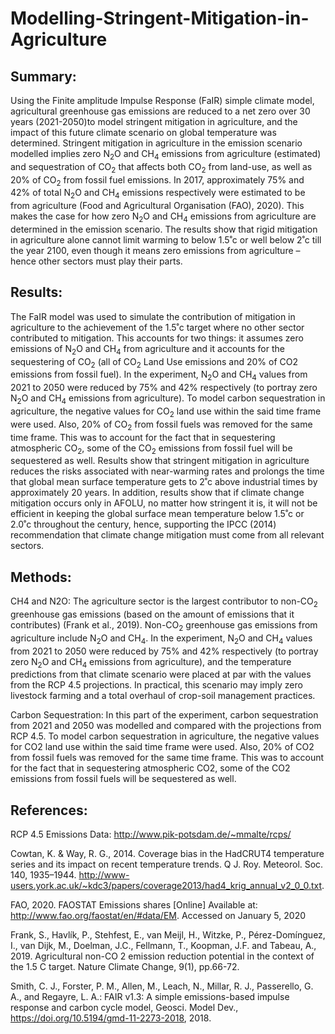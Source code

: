 # Modelling-Stringent-Mitigation-in-Agriculture

## Summary: 
Using the Finite amplitude Impulse Response (FaIR) simple climate model, agricultural greenhouse gas emissions are reduced to a net zero over 30 years (2021-2050)to model stringent mitigation in agriculture, and the impact of this future climate scenario on global temperature was determined. Stringent mitigation in agriculture in the emission scenario modelled implies zero N<sub>2</sub>O and CH<sub>4</sub> emissions from agriculture (estimated) and sequestration of CO<sub>2</sub> that affects both CO<sub>2</sub> from land-use, as well as 20% of CO<sub>2</sub> from fossil fuel emissions. In 2017, approximately 75% and 42% of total N<sub>2</sub>O and CH<sub>4</sub> emissions respectively were estimated to be from agriculture (Food and Agricultural Organisation (FAO), 2020). This makes the case for how zero N<sub>2</sub>O and CH<sub>4</sub> emissions from agriculture are determined in the emission scenario. The results show that rigid mitigation in agriculture alone cannot limit warming to below 1.5˚c or well below 2˚c till the year 2100, even though it means zero emissions from agriculture – hence other sectors must play their parts. 


## Results:
The FaIR model was used to simulate the contribution of mitigation in agriculture to the achievement of the 1.5˚c target where no other sector contributed to mitigation. This accounts for two things: it assumes zero emissions of N<sub>2</sub>O and CH<sub>4</sub> from agriculture and it accounts for the sequestering of CO<sub>2</sub> (all of CO<sub>2</sub> Land Use emissions and 20% of CO2 emissions from fossil fuel). In the experiment, N<sub>2</sub>O and CH<sub>4</sub> values from 2021 to 2050 were reduced by 75% and 42% respectively (to portray zero N<sub>2</sub>O and CH<sub>4</sub> emissions from agriculture). To model carbon sequestration in agriculture, the negative values for CO<sub>2</sub> land use within the said time frame were used. Also, 20% of CO<sub>2</sub> from fossil fuels was removed for the same time frame. This was to account for the fact that in sequestering atmospheric CO<sub>2</sub>, some of the CO<sub>2</sub> emissions from fossil fuel will be sequestered as well. Results show that stringent mitigation in agriculture reduces the risks associated with near-warming rates and prolongs the time that global mean surface temperature gets to 2˚c above industrial times by approximately 20 years. In addition, results show that if climate change mitigation occurs only in AFOLU, no matter how stringent it is, it will not be efficient in keeping the global surface mean temperature below 1.5˚c or 2.0˚c throughout the century, hence, supporting the IPCC (2014) recommendation that climate change mitigation must come from all relevant sectors. 


## Methods:
CH4 and N2O: The agriculture sector is the largest contributor to non-CO<sub>2</sub>  greenhouse gas emissions (based on the amount of emissions that it contributes) (Frank et al., 2019). Non-CO<sub>2</sub> greenhouse gas emissions from agriculture include N<sub>2</sub>O and CH<sub>4</sub>. In the experiment, N<sub>2</sub>O and CH<sub>4</sub> values from 2021 to 2050 were reduced by 75% and 42% respectively (to portray zero N<sub>2</sub>O and CH<sub>4</sub> emissions from agriculture), and the temperature predictions from that climate scenario were placed at par with the values from the RCP 4.5 projections. In practical, this scenario may imply zero livestock farming and a total overhaul of crop-soil management practices.

Carbon Sequestration: In this part of the experiment, carbon sequestration from 2021 and 2050 was modelled and compared with the projections from RCP 4.5. To model carbon sequestration in agriculture, the negative values for CO2 land use within the said time frame were used. Also, 20% of CO2 from fossil fuels was removed for the same time frame. This was to account for the fact that in sequestering atmospheric CO2, some of the CO2 emissions from fossil fuels will be sequestered as well.

## References:
RCP 4.5 Emissions Data: http://www.pik-potsdam.de/~mmalte/rcps/

Cowtan, K. & Way, R. G., 2014. Coverage bias in the HadCRUT4 temperature series and its impact on recent temperature trends. Q J. Roy. Meteorol. Soc. 140, 1935–1944. http://www-users.york.ac.uk/~kdc3/papers/coverage2013/had4_krig_annual_v2_0_0.txt.

FAO, 2020. FAOSTAT Emissions shares [Online] Available at:  http://www.fao.org/faostat/en/#data/EM. Accessed on January 5, 2020

Frank, S., Havlík, P., Stehfest, E., van Meijl, H., Witzke, P., Pérez-Domínguez, I., van Dijk, M., Doelman, J.C., Fellmann, T., Koopman, J.F. and Tabeau, A., 2019. Agricultural non-CO 2 emission reduction potential in the context of the 1.5 C target. Nature Climate Change, 9(1), pp.66-72.

Smith, C. J., Forster, P. M., Allen, M., Leach, N., Millar, R. J., Passerello, G. A., and Regayre, L. A.: FAIR v1.3: A simple emissions-based impulse response and carbon cycle model, Geosci. Model Dev., https://doi.org/10.5194/gmd-11-2273-2018, 2018.

